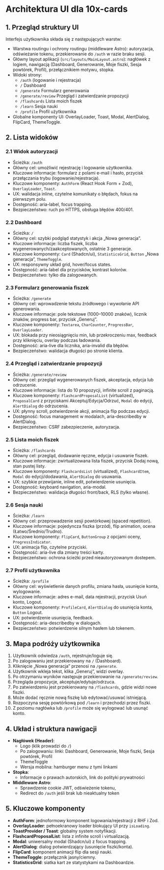 # Architektura UI dla 10x-cards

## 1. Przegląd struktury UI

Interfejs użytkownika składa się z następujących warstw:

- Warstwa routingu i ochrony routingu (middleware Astro): autoryzacja, odświeżanie tokenu, przekierowanie do `/auth` w razie braku sesji.
- Główny layout aplikacji (`src/layouts/MainLayout.astro`): nagłówek z logiem, nawigacją (Dashboard, Generowanie, Moje fiszki, Sesja powtórek, Profil), przełącznikiem motywu, stopka.
- Widoki strony:
  - `/auth` (logowanie i rejestracja)
  - `/` Dashboard
  - `/generate` Formularz generowania
  - `/generate/review` Przegląd i zatwierdzanie propozycji
  - `/flashcards` Lista moich fiszek
  - `/learn` Sesja nauki
  - `/profile` Profil użytkownika
- Globalne komponenty UI: OverlayLoader, Toast, Modal, AlertDialog, FlipCard, ThemeToggle.

## 2. Lista widoków

### 2.1 Widok autoryzacji
- Ścieżka: `/auth`
- Główny cel: umożliwić rejestrację i logowanie użytkownika.
- Kluczowe informacje: formularz z polami e-mail i hasło, przycisk przełączania trybu (logowanie/rejestracja).
- Kluczowe komponenty: `AuthForm` (React Hook Form + Zod), `OverlayLoader`, `Toast`.
- UX: walidacja inline, czytelne komunikaty o błędach, fokus na pierwszym polu.
- Dostępność: aria-label, focus trapping.
- Bezpieczeństwo: ruch po HTTPS, obsługa błędów 400/401.

### 2.2 Dashboard
- Ścieżka: `/`
- Główny cel: szybki podgląd statystyk i akcja „Nowa generacja”.
- Kluczowe informacje: liczba fiszek, liczba wygenerowanych/zaakceptowanych, ostatnie 3 generacje.
- Kluczowe komponenty: `Card` (Shadcn/ui), `StatisticsGrid`, `Button` „Nowa generacja”, `ThemeToggle`.
- UX: responsywny układ grid, hover/focus states.
- Dostępność: aria-label dla przycisków, kontrast kolorów.
- Bezpieczeństwo: tylko dla zalogowanych.

### 2.3 Formularz generowania fiszek
- Ścieżka: `/generate`
- Główny cel: wprowadzenie tekstu źródłowego i wywołanie API generowania.
- Kluczowe informacje: pole tekstowe (1000–10000 znaków), licznik znaków, progress bar, przycisk „Generuj”.
- Kluczowe komponenty: `Textarea`, `CharCounter`, `ProgressBar`, `OverlayLoader`.
- UX: blokada przy nieosiągnięciu min, lub przekroczeniu max, feedback przy kliknięciu, overlay podczas ładowania.
- Dostępność: aria-live dla licznika, aria-invalid dla błędów.
- Bezpieczeństwo: walidacja długości po stronie klienta.

### 2.4 Przegląd i zatwierdzanie propozycji
- Ścieżka: `/generate/review`
- Główny cel: przegląd wygenerowanych fiszek, akceptacja, edycja lub odrzucenie.
- Kluczowe informacje: lista do 10 propozycji, infinite scroll z paginacją.
- Kluczowe komponenty: `FlashcardProposalList` (virtualized), `ProposalCard` z przyciskami Akceptuj/Edycja/Odrzuć, `Modal` do edycji, `AlertDialog` do odrzucenia.
- UX: płynny scroll, potwierdzenie akcji, animacja flip podczas edycji.
- Dostępność: focus management w modalach, aria-describedby w AlertDialog.
- Bezpieczeństwo: CSRF zabezpieczenie, autoryzacja.

### 2.5 Lista moich fiszek
- Ścieżka: `/flashcards`
- Główny cel: przegląd, dodawanie ręczne, edycja i usuwanie fiszek.
- Kluczowe informacje: zwirtualizowana lista fiszek, przycisk Dodaj nową, stan pustej listy.
- Kluczowe komponenty: `FlashcardsList` (virtualized), `FlashcardItem`, `Modal` do edycji/dodawania, `AlertDialog` do usuwania.
- UX: szybkie przewijanie, inline edit, potwierdzenie usunięcia.
- Dostępność: keyboard navigation, aria-modal.
- Bezpieczeństwo: walidacja długości front/back, RLS (tylko własne).

### 2.6 Sesja nauki
- Ścieżka: `/learn`
- Główny cel: przeprowadzenie sesji powtórkowej (spaced repetition).
- Kluczowe informacje: pojedyncza fiszka (przód), flip animation, ocena (Łatwo/Średnio/Trudno).
- Kluczowe komponenty: `FlipCard`, `ButtonGroup` z opcjami oceny, `ProgressIndicator`.
- UX: animacja flip, czytelne przyciski.
- Dostępność: aria-live dla zmiany treści karty.
- Bezpieczeństwo: ochrona ścieżki przed nieautoryzowanym dostepem.

### 2.7 Profil użytkownika
- Ścieżka: `/profile`
- Główny cel: wyświetlenie danych profilu, zmiana hasła, usunięcie konta, wylogowanie.
- Kluczowe informacje: adres e-mail, data rejestracji, przycisk Usuń konto, Logout.
- Kluczowe komponenty: `ProfileCard`, `AlertDialog` do usunięcia konta, `Button` Logout.
- UX: potwierdzenie usunięcia, feedback.
- Dostępność: aria-describedby w dialogach.
- Bezpieczeństwo: potwierdzenie silnym hasłem lub tokenem.

## 3. Mapa podróży użytkownika

1. Użytkownik odwiedza `/auth`, rejestruje/loguje się.
2. Po zalogowaniu jest przekierowany na `/` (Dashboard).
3. Kliknięcie „Nowa generacja” przenosi na `/generate`.
4. Użytkownik wkleja tekst, klika „Generuj”, widzi overlay.
5. Po otrzymaniu wyników następuje przekierowanie na `/generate/review`.
6. Przegląda propozycje, akceptuje/edytuje/odrzuca.
7. Po zatwierdzeniu jest przekierowany na `/flashcards`, gdzie widzi nowe fiszki.
8. Może dodać ręcznie nową fiszkę lub edytować/usuwać istniejącą.
9. Rozpoczyna sesję powtórkową pod `/learn` i przechodzi przez fiszki.
10. Z poziomu nagłówka lub `/profile` może się wylogować lub usunąć konto.

## 4. Układ i struktura nawigacji

- **Nagłówek (Header)**:
  - Logo (klik prowadzi do `/`)
  - Po zalogowaniu: linki: Dashboard, Generowanie, Moje fiszki, Sesja powtórek, Profil
  - ThemeToggle
  - Wersja mobilna: hamburger menu z tymi linkami
- **Stopka**:
  - Informacje o prawach autorskich, link do polityki prywatności
- **Middleware Astro**:
  - Sprawdzenie cookie JWT, odświeżenie tokenu,
  - Redirect do `/auth` jeśli brak lub nieaktualny token

## 5. Kluczowe komponenty

- **AuthForm**: jednoformowy komponent logowania/rejestracji z RHF i Zod.
- **OverlayLoader**: pełnoekranowy loader blokujący UI przy `isLoading`.
- **ToastProvider / Toast**: globalny system notyfikacji.
- **FlashcardProposalList**: lista z infinite scroll i virtualizacją.
- **Modal**: uniwersalny modal (Shadcn/ui) z focus trapping.
- **AlertDialog**: dialog potwierdzający (usunięcie fiszki/konta).
- **FlipCard**: komponent animacji flip dla sesji nauki.
- **ThemeToggle**: przełącznik jasny/ciemny.
- **StatisticsGrid**: siatka kart ze statystykami na Dashboardzie. 